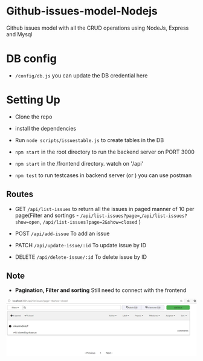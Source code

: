# Github-issues-model-Nodejs
Github issues model with all the CRUD operations using NodeJs, Express and Mysql


# DB config

- `/config/db.js` you can update the DB credential here

# Setting Up

- Clone the repo
- install the dependencies
- Run `node scripts/issuestable.js` to create tables in the DB

- `npm start` in the root directory to run the backend server on PORT 3000

- `npm start` in the /frontend directory. watch on '/api'


- `npm test` to run testcases in backend server (or ) you can use postman



## Routes

- GET `/api/list-issues` to return all the issues in paged manner of 10 per page(Filter and sortings - `/api/list-issues?page=`,`/api/list-issues?show=open`, `/api/list-issues?page=2&show=closed` ) 

- POST `/api/add-issue` To add an issue

- PATCH `/api/update-issue/:id` To update issue by ID

- DELETE `/api/delete-issue/:id` To delete issue by ID


## Note
 
- **Pagination, Filter and sorting**  Still need to connect with the frontend

<img src="https://github.com/TharunKumar26/Github-issues-model-Nodejs/blob/master/frontend.jpg">

